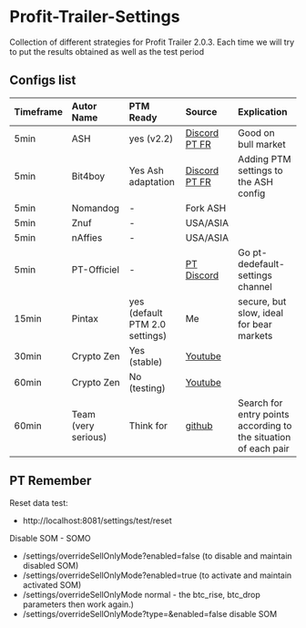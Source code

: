 # Profit-Trailer-Settings

Collection of different strategies for Profit Trailer 2.0.3.
Each time we will try to put the results obtained as well as the test period


## Configs list

Timeframe | Autor Name | PTM Ready | Source | Explication |
:------------ | :------------- | :------------- | :------------- | :------------- |
| 5min | ASH | yes (v2.2) | [Discord PT FR](https://discordapp.com/channels/400170732648398849/400664557099679756) | Good on bull market
| 5min | Bit4boy | Yes Ash adaptation | [Discord PT FR](https://discordapp.com/channels/400170732648398849/400664557099679756) | Adding PTM settings to the ASH config
| 5min | Nomandog | - | Fork ASH | 
| 5min | Znuf | - | USA/ASIA | 
| 5min | nAffies | - | USA/ASIA | 
| 5min | PT-Officiel | - | [PT Discord](https://discord.gg/K9a37Vh) | Go pt-dedefault-settings channel
| 15min | Pintax | yes (default PTM 2.0 settings) | Me | secure, but slow, ideal for bear markets
| 30min | Crypto Zen | Yes (stable) | [Youtube](https://www.youtube.com/watch?v=2GXXXZzIx0c) |
| 60min | Crypto Zen | No (testing) | [Youtube](https://www.youtube.com/watch?v=2GXXXZzIx0c) |
| 60min | Team (very serious) | Think for | [github](https://github.com/stevenshizzleh/the-north-star) | Search for entry points according to the situation of each pair 


## PT Remember 

Reset data test:
- http://localhost:8081/settings/test/reset

Disable SOM - SOMO
- /settings/overrideSellOnlyMode?enabled=false  (to disable and maintain disabled SOM)
- /settings/overrideSellOnlyMode?enabled=true (to activate and maintain activated SOM)
- /settings/overrideSellOnlyMode  normal - the btc_rise, btc_drop parameters then work again.)
- /settings/overrideSellOnlyMode?type=&enabled=false  disable SOM